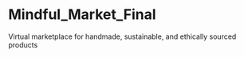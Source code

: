 # Mindful_Market_Final
Virtual marketplace for handmade, sustainable, and ethically sourced products
